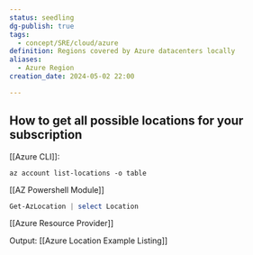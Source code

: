 ```yaml
---
status: seedling
dg-publish: true
tags:
  - concept/SRE/cloud/azure
definition: Regions covered by Azure datacenters locally
aliases:
  - Azure Region
creation_date: 2024-05-02 22:00

---
```


## How to get all possible locations for your subscription
[[Azure CLI]]:

```
az account list-locations -o table
```
[[AZ Powershell Module]]
```powershell
Get-AzLocation | select Location
```

[[Azure Resource Provider]]

Output: [[Azure Location Example Listing]]

